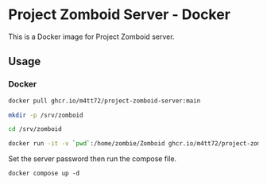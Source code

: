 # Project Zomboid Server - Docker

This is a Docker image for Project Zomboid server.

## Usage

### Docker

```bash
docker pull ghcr.io/m4tt72/project-zomboid-server:main

mkdir -p /srv/zomboid

cd /srv/zomboid

docker run -it -v `pwd`:/home/zombie/Zomboid ghcr.io/m4tt72/project-zomboid-server:main bash start-server.sh
```

Set the server password then run the compose file.

```
docker compose up -d
```

